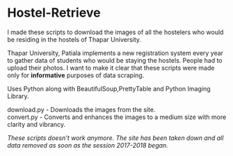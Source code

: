 # Hostel-Retrieve
I made these scripts to download the images of all the hostelers who would be residing in the hostels of Thapar University. 

Thapar University, Patiala implements a new registration system every year to gather data of students who would be staying the hostels. People
had to upload their photos. I want to make it clear that these scripts were made only for **informative** purposes of data scraping.

Uses Python along with BeautifulSoup,PrettyTable and Python Imaging Library.

download.py - Downloads the images from the site. <br />
convert.py - Converts and enhances the images to a medium size with more clarity and vibrancy.

*These scripts doesn't work anymore. The site has been taken down and all data removed as soon as the session 2017-2018 began.*
